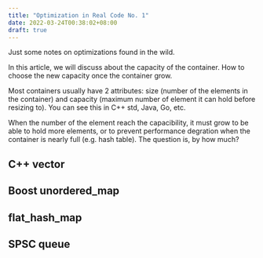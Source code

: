 ```yaml
---
title: "Optimization in Real Code No. 1"
date: 2022-03-24T00:38:02+08:00
draft: true
---
```


Just some notes on optimizations found in the wild.

In this article, we will discuss about the capacity of the container. How to choose the new capacity once the container grow.

<!--more-->

Most containers usually have 2 attributes: size (number of the elements in the container) and capacity (maximum number of element it can hold before resizing to). You can see this in C++ std, Java, Go, etc.

When the number of the element reach the capacibility, it must grow to be able to hold more elements, or to prevent performance degration when the container is nearly full (e.g. hash table). The question is, by how much?

## C++ vector

## Boost unordered_map

## flat_hash_map

## SPSC queue
